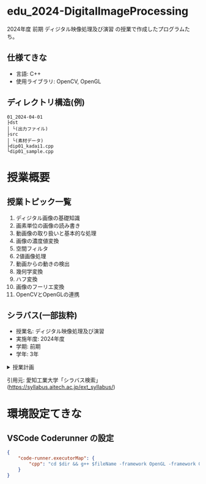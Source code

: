 # edu_2024-DigitalImageProcessing
2024年度 前期 ディジタル映像処理及び演習 の授業で作成したプログラムたち。

## 仕様てきな
- 言語: C++
- 使用ライブラリ: OpenCV, OpenGL

## ディレクトリ構造(例)
```
01_2024-04-01
├dst
│ └(出力ファイル)
├src
│ └(素材データ)
├dip01_kadai1.cpp
└dip01_sample.cpp
```

# 授業概要

## 授業トピック一覧

1. ディジタル画像の基礎知識
2. 画素単位の画像の読み書き
3. 動画像の取り扱いと基本的な処理
4. 画像の濃度値変換
5. 空間フィルタ
6. 2値画像処理
7. 動画からの動きの検出
8. 幾何学変換
9. ハフ変換
10. 画像のフーリエ変換
11. OpenCVとOpenGLの連携


## シラバス(一部抜粋)
- 授業名: ディジタル映像処理及び演習
- 実施年度: 2024年度
- 学期: 前期
- 学年: 3年


<details>
    <summary>授業計画</summary>

1. オリエンテーション・ディジタル画像の基礎【講義・演習／復習6時間】  
    授業の進め方，単位取得に関わる出席，課題提出，評価方法について説明する．ディジタル画像の基礎およびOpenCV（ライブラリ）について講義し，画像読み込み，簡単な画像加工（グレースケール化など），画像保存の仕方を学ぶ．復習：人物画像ファイルを読み込み，グレースケール化と2値化しきい値処理を施すことで，この「人物」の顔画像（輪郭線画像）をできるかぎりはっきりと抽出し，結果画像を提出する．  
2. 画素単位の処理【講義・演習／予習1時間復習5時間】  
    画素単位の加工の仕方を学ぶ．予習：画素や色空間などの基本を復習しておく．復習：課題画像に映っている3名のグリーン・アーミーメンをできる限り残して，それ以外の部分は黒色となった画像を生成し，結果画像を提出する．  
3. 動画像の取り扱い【講義・演習／予習1時間復習5時間】  
    動画の読み込み方，簡単な加工の仕方，動画出力の仕方を学ぶ．予習：動画の仕組みについて調べておく．復習：課題のビデオファイル（3Dプリント中のサンダル）から，サンダル部分だけをできるだけ残して，背景部分を削除したビデオを生成し，結果のムービーを提出する．  
4. 画像の濃度値変換【講義・演習／予習1時間復習5時間】  
    トーンカーブによる濃度値変換について学ぶ．予習：ルックアップテーブルについて調べておく．復習：カラー映像をポスタリゼーション化してアニメ調に変換するプログラムを作成し，提出する．また，自分の顔映像をカラーアニメ調に変換したビデオを生成して提出する．  
5. 空間フィルタ【講義・演習／予習1時間復習5時間】  
    画像加工の基本の一つかつ重要な空間フィルタリングについて学ぶ．予習：ガウシアン，ラプラシアン，メディアンについて調べておく．復習：課題のムービーをアニメ調に変換するプログラムを作り，変換したムービーを提出する．  
6. ２値画像処理【講義・演習／予習1時間復習5時間】  
    パターン認識の基礎である２値画像処理について学ぶ．予習：パターン認識とはどういうものか調べておく．復習：課題画像に対して，領域処理に用いた2値画像，結果画像，および前処理の手順（膨張収縮処理に用いた構造要素，回数），抽出に用いた円形度のしきい値，抽出された各円の円形度，面積，周囲長を記したレポートを作成して，PDFファイルとして提出する．  
7. 動きの検出【講義・演習／予習1時間復習5時間】  
    動画像処理の基礎について解説し，動画中の「動き」の検出の仕方を学ぶ．予習：オプティカルフローについて調べておく．復習：課題の動画像中に現れるそれぞれの人の頭付近に青い丸印マーカが出るようにし，結果のムービーを提出する．  
8. 周波数フィルタリング【講義・演習／予習1時間復習5時間】  
    画像は波の集合体であることを学ぶ．周波数空間での加工と実空間における結果について演習を通して理解を深める．予習：フーリエ変換について調べておく．復習：自分を映したビデオカメラ映像（PC付属カメラ）を読み込んで，映像をフーリエ変換してから低周波成分を除去して（ハイパスフィルタ），フーリエ逆変換を施した上で，さらに画像に2値化処理を施すことで，自分の顔映像を版画風に変換した10秒程度のビデオファイルを生成し，提出する．  
9. 画像の幾何学変形【講義・演習／予習1時間復習5時間】  
    画像のユークリッド変換，剛体変換，アフィン変換（画像の回転・拡大・縮小）について学ぶ．予習：ユークリッド変換，剛体変換，アフィン変換について調べておく．復習：背景画像上に複数の他の映像（人物を切り出した画像など）を配置し，それらが移動・変形するムービーを作り，提出する．  
10. ハフ変換【講義・演習／予習1時間復習5時間】  
    パターン認識の代表的な手法の一つであるハフ変換と物体認識について学ぶ．予習：ハフ変換とは何か調べておく．復習：動画中の円を検出し，円が検出されたフレームのみをまとめた動画を出力し，提出する．  
11. 特別講義【講義・演習／予習1時間復習5時間】  
    画像処理分野でのAI【講義・演習／予習1時間復習5時間】AIの歴史を振り返りながら，画像処理分野で使われている機械学習や深層学習などのAI関連技術について学ぶ．予習：画像処理分野でのAIの活用例を調べておく．復習：画像処理AIを用いた画像認識プログラムを作り，認識結果を示す動画を提出する．  
12. 問題解決(1) -顔認識への応用-【講義・演習／予習1時間復習5時間】  
    映像中の人の顔の認識方法について学ぶ．予習：OpenCVの顔認識機能について調べておく．復習：プリクラ風の加工（目を大きく，猫耳を付ける，チークを塗るなど）を施すプログラムを作り，自分の顔を加工したムービーを提出する．  
13. OpenCVとOpenGLの連携【講義・演習／予習1時間復習5時間】  
    拡張現実（Augmented Reality, AR）について学ぶ．その際必要となる，OpenCVとOpenGLの連携方法を習得する．予習：２年後期で行ったCGプログラミングの復習をしておくこと．復習：OpenGLウィンドウ中心付近に十分に大きい立方体を表示しておく．そして，カメラの前で手を上下左右に動かすと，動かした方向と速度に応じて立方体が回転運動するようにしなさい．例えば，手を上方向にゆっくり動かすと立方体も上方向に低速回転して，手を右下方向に素早く動かすと，立方体も右下方向に高速回転するようにする．動作風景を録画し，ムービーを提出する．  
14. 課題解決演習(2)【講義・演習／予習1時間復習5時間】  
    物体認識，映像加工に関する課題に取り組む．これまで習得してきた技術を駆使し，課題を解く．予習：これまでの講義内容をおさらいしておくこと．復習：課題を仕上げ（完成度を上げ），完成版を提出する．  
15. OpenGLとOpenCVの連携(2) テクスチャ【講義・演習／予習1時間復習5時間】  
    テクスチャマッピングによる映像加工について学ぶ．予習：テクスチャマッピングについて復習しておくこと．復習：肌色領域を認識し，顔と手を別々に認識した上で，顔と手をテクスチャマッピングした動画を提出する．    
</details>

引用元: 愛知工業大学「シラバス検索」(https://syllabus.aitech.ac.jp/ext_syllabus/)

# 環境設定てきな
## VSCode Coderunner の設定
```json
{
    "code-runner.executorMap": {
        "cpp": "cd $dir && g++ $fileName -framework OpenGL -framework GLUT -Wno-deprecated -std=c++11 `pkg-config --cflags --libs opencv4` && ./a.out",
    }
}
```
